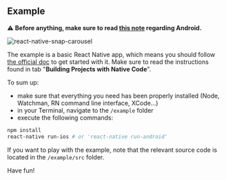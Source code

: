 ## Example

:warning: **Before anything, make sure to read [this note](https://github.com/archriss/react-native-snap-carousel/#important-note-regarding-android) regarding Android.**

![react-native-snap-carousel](http://i.imgur.com/m0297Ys.gif)

The example is a basic React Native app, which means you should follow [the official doc](https://facebook.github.io/react-native/docs/getting-started.html) to get started with it. Make sure to read the instructions found in tab "**Building Projects with Native Code**".

To sum up:
- make sure that everything you need has been properly installed (Node, Watchman, RN command line interface, XCode...)
- in your Terminal, navigate to the `/example` folder
- execute the following commands:
```bash
npm install
react-native run-ios # or 'react-native run-android'
```

If you want to play with the example, note that the relevant source code is located in the `/example/src` folder.

Have fun!